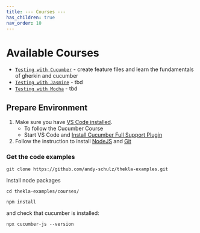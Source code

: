 ```yaml
---
title: --- Courses ---
has_children: true
nav_order: 10
---
```


# Available Courses

* [``Testing with Cucumber``](courses/cucumber/README.md) - create feature files and learn the fundamentals of gherkin and cucumber
* [``Testing with Jasmine``](courses/jasmine/README.md) - tbd
* [``Testing with Mocha``](courses/mocha/README.md) - tbd

## Prepare Environment

1. Make sure you have [VS Code installed](docs/PREPARATION.md/#install-vs-code).
    * To follow the Cucumber Course
    * Start VS Code and [Install Cucumber Full Support Plugin](https://marketplace.visualstudio.com/items?itemName=alexkrechik.cucumberautocomplete)
1. Follow the instruction to install [NodeJS](docs/PREPARATION.md/#install-nodejs) 
and [Git](docs/PREPARATION.md/#install-git)

### Get the code examples 

````shell script
git clone https://github.com/andy-schulz/thekla-examples.git
````

Install node packages

````shell script
cd thekla-examples/courses/

npm install
````

and check that cucumber is installed:

````shell script
npx cucumber-js --version
```` 


